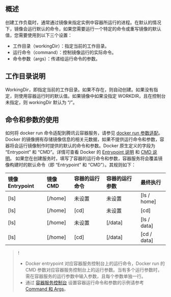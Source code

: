 ## 概述

创建工作负载时，通常通过镜像来指定实例中容器所运行的进程。在默认的情况下，镜像会运行默认的命令，如果您需要运行一个特定的命令或重写镜像的默认值，您需要使用到以下三个设置：
- 工作目录（workingDir）：指定当前的工作目录。
- 运行命令（command）：控制镜像运行的实际命令。
- 命令参数（args）：传递给运行命令的参数。

## 工作目录说明

WorkingDir，即指定当前的工作目录。如果不存在，则自动创建。如果没有指定，则使用容器运行时的默认值。如果镜像中如果没指定 WORKDIR，且在控制台未指定，则 workingDir 默认为 “/”。

## 命令和参数的使用

如何将 docker run 命令适配到腾讯云容器服务，请参见 [docker run 参数适配](https://cloud.tencent.com/document/product/457/9883)。
 
Docker 的镜像拥有存储镜像信息的相关元数据，如果不提供运行命令和参数，容器将会运行镜像制作时提供的默认的命令和参数。Docker 原生定义的字段为 “Entrypoint” 和 “CMD”。详情可查看 Docker 的 [Entrypoint 说明](https://docs.docker.com/engine/reference/builder/#/entrypoint) 和 [CMD 说明](https://docs.docker.com/engine/reference/builder/#/cmd)。
如果您在创建服务时，填写了容器的运行命令和参数，容器服务将会覆盖镜像构建时的默认命令（即 “Entrypoint” 和 “CMD”）。其规则如下：

| 镜像 Entrypoint |镜像 CMD|容器的运行命令|容器的运行参数| 最终执行|
| :-------- | :--------| :------ | :-------- | :------ |
| [ls]   | [/home]|  未设置  |未设置    |[ls / home]  |
| [ls]   | [/home]|  [cd]  |未设置    |	[cd]        |
| [ls]   | [/home]|  未设置  |[/data] |[ls / data]  |
| [ls]   | [/home]|  [cd]  |[/data] |[cd / data]  |

>! 
>- Docker entrypoint 对应容器服务控制台上的运行命令，Docker run 的 CMD 参数对应容器服务控制台上的运行参数。当有多个运行参数时，需在容器服务的运行参数中输入参数，且每个参数单独一行。
>- 通过 [容器服务控制台](https://console.cloud.tencent.com/tke2) 设置容器运行命令和参数的示例请参考 [Command 和 Args](https://cloud.tencent.com/document/product/457/9883#command-.E5.92.8C-args)。  



